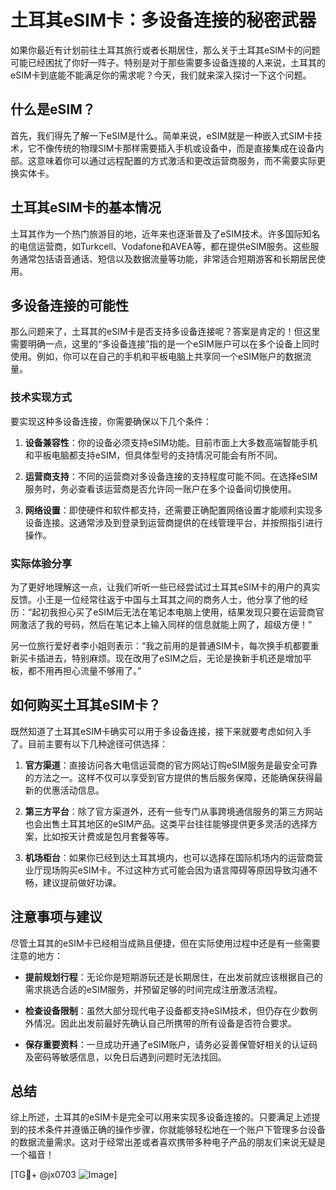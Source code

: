 # 土耳其eSIM卡：多设备连接的秘密武器

如果你最近有计划前往土耳其旅行或者长期居住，那么关于土耳其eSIM卡的问题可能已经困扰了你好一阵子。特别是对于那些需要多设备连接的人来说，土耳其的eSIM卡到底能不能满足你的需求呢？今天，我们就来深入探讨一下这个问题。

## 什么是eSIM？

首先，我们得先了解一下eSIM是什么。简单来说，eSIM就是一种嵌入式SIM卡技术，它不像传统的物理SIM卡那样需要插入手机或设备中，而是直接集成在设备内部。这意味着你可以通过远程配置的方式激活和更改运营商服务，而不需要实际更换实体卡。

## 土耳其eSIM卡的基本情况

土耳其作为一个热门旅游目的地，近年来也逐渐普及了eSIM技术。许多国际知名的电信运营商，如Turkcell、Vodafone和AVEA等，都在提供eSIM服务。这些服务通常包括语音通话、短信以及数据流量等功能，非常适合短期游客和长期居民使用。

## 多设备连接的可能性

那么问题来了，土耳其的eSIM卡是否支持多设备连接呢？答案是肯定的！但这里需要明确一点，这里的“多设备连接”指的是一个eSIM账户可以在多个设备上同时使用。例如，你可以在自己的手机和平板电脑上共享同一个eSIM账户的数据流量。

### 技术实现方式

要实现这种多设备连接，你需要确保以下几个条件：

1. **设备兼容性**：你的设备必须支持eSIM功能。目前市面上大多数高端智能手机和平板电脑都支持eSIM，但具体型号的支持情况可能会有所不同。
   
2. **运营商支持**：不同的运营商对多设备连接的支持程度可能不同。在选择eSIM服务时，务必查看该运营商是否允许同一账户在多个设备间切换使用。

3. **网络设置**：即使硬件和软件都支持，还需要正确配置网络设置才能顺利实现多设备连接。这通常涉及到登录到运营商提供的在线管理平台，并按照指引进行操作。

### 实际体验分享

为了更好地理解这一点，让我们听听一些已经尝试过土耳其eSIM卡的用户的真实反馈。小王是一位经常往返于中国与土耳其之间的商务人士，他分享了他的经历：“起初我担心买了eSIM后无法在笔记本电脑上使用，结果发现只要在运营商官网激活了我的号码，然后在笔记本上输入同样的信息就能上网了，超级方便！”

另一位旅行爱好者李小姐则表示：“我之前用的是普通SIM卡，每次换手机都要重新买卡插进去，特别麻烦。现在改用了eSIM之后，无论是换新手机还是增加平板，都不用再担心流量不够用了。”

## 如何购买土耳其eSIM卡？

既然知道了土耳其eSIM卡确实可以用于多设备连接，接下来就要考虑如何入手了。目前主要有以下几种途径可供选择：

1. **官方渠道**：直接访问各大电信运营商的官方网站订购eSIM服务是最安全可靠的方法之一。这样不仅可以享受到官方提供的售后服务保障，还能确保获得最新的优惠活动信息。

2. **第三方平台**：除了官方渠道外，还有一些专门从事跨境通信服务的第三方网站也会出售土耳其地区的eSIM产品。这类平台往往能够提供更多灵活的选择方案，比如按天计费或是包月套餐等等。

3. **机场柜台**：如果你已经到达土耳其境内，也可以选择在国际机场内的运营商营业厅现场购买eSIM卡。不过这种方式可能会因为语言障碍等原因导致沟通不畅，建议提前做好功课。

## 注意事项与建议

尽管土耳其的eSIM卡已经相当成熟且便捷，但在实际使用过程中还是有一些需要注意的地方：

- **提前规划行程**：无论你是短期游玩还是长期居住，在出发前就应该根据自己的需求挑选合适的eSIM服务，并预留足够的时间完成注册激活流程。
  
- **检查设备限制**：虽然大部分现代电子设备都支持eSIM技术，但仍存在少数例外情况。因此出发前最好先确认自己所携带的所有设备是否符合要求。

- **保存重要资料**：一旦成功开通了eSIM账户，请务必妥善保管好相关的认证码及密码等敏感信息，以免日后遇到问题时无法找回。

## 总结

综上所述，土耳其的eSIM卡是完全可以用来实现多设备连接的。只要满足上述提到的技术条件并遵循正确的操作步骤，你就能够轻松地在一个账户下管理多台设备的数据流量需求。这对于经常出差或者喜欢携带多种电子产品的朋友们来说无疑是一个福音！

[TG💪+ @jx0703 ![Image](https://github.com/user-attachments/assets/dbca1d08-cadb-493c-b0ec-ad6f7a83f270)]